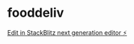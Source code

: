 # fooddeliv

[Edit in StackBlitz next generation editor ⚡️](https://stackblitz.com/~/github.com/KARANBORAH/fooddeliv)